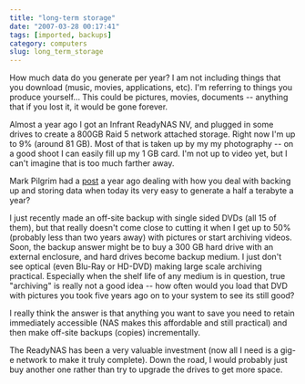 ```yaml
---
title: "long-term storage"
date: "2007-03-28 00:17:41"
tags: [imported, backups]
category: computers
slug: long_term_storage
---
```

	

How much data do you generate per year?  I am not including things that you download (music, movies, applications, etc).  I'm referring to things you produce yourself... This could be pictures, movies, documents -- anything that if you lost it, it would be gone forever.

Almost a year ago I got an Infrant ReadyNAS NV, and plugged in some drives to create a 800GB Raid 5 network attached storage.  Right now I'm up to 9% (around 81 GB).  Most of that is taken up by my my photography -- on a good shoot I can easily fill up my 1 GB card.  I'm not up to video yet, but I can't imagine that is too much farther away.

Mark Pilgrim had a <a href="http://diveintomark.org/archives/2006/05/08/backup">post</a> a year ago dealing with how you deal with backing up and storing data when today its very easy to generate a half a terabyte a year?

I just recently made an off-site backup with single sided DVDs (all 15 of them), but that really doesn't come close to cutting it when I get up to 50% (probably less than two years away) with pictures or start archiving videos.  Soon, the backup answer might be to buy a 300 GB hard drive with an external enclosure, and hard drives become backup medium.  I just don't see optical (even Blu-Ray or HD-DVD) making large scale archiving practical.  Especially when the shelf life of any medium is in question, true "archiving" is really not a good idea -- how often would you load that DVD with pictures you took five years ago on to your system to see its still good?

I really think the answer is that anything you want to save you need to retain immediately accessible (NAS makes this affordable and still practical) and then make off-site backups (copies) incrementally.

The ReadyNAS has been a very valuable investment (now all I need is a gig-e network to make it truly complete).  Down the road, I would probably just buy another one rather than try to upgrade the drives to get more space.
